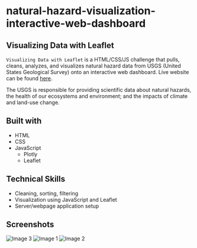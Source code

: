 # natural-hazard-visualization-interactive-web-dashboard
## Visualizing Data with Leaflet

`Visualizing Data with Leaflet` is a HTML/CSS/JS challenge that pulls, cleans, analyzes, and visualizes natural hazard data from USGS (United States Geological Survey) onto an interactive web dashboard. Live website can be found [here](https://cdenq.github.io/natural-hazard-visualization-interactive-web-dashboard/).

The USGS is responsible for providing scientific data about natural hazards, the health of our ecosystems and environment; and the impacts of climate and land-use change.

## Built with
- HTML
- CSS
- JavaScript
    - Plotly
    - Leaflet

## Technical Skills
- Cleaning, sorting, filtering
- Visualization using JavaScript and Leaflet
- Server/webpage application setup

## Screenshots
![Image 3](https://user-images.githubusercontent.com/74934154/154115309-fbeacf3f-258c-42df-b0fc-b020020746f9.png)
![Image 1](https://user-images.githubusercontent.com/74934154/154114867-547c1b86-a867-42c5-a5c1-82b140f1b87b.png)
![Image 2](https://user-images.githubusercontent.com/74934154/154114868-f4bbe02e-c6a4-46b2-858a-7c4e1b6b6ec2.png)

